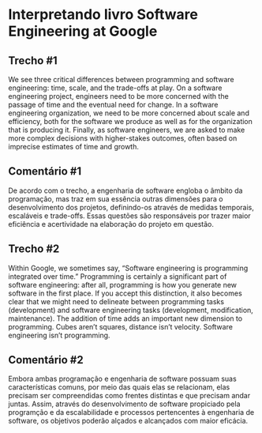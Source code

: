 # Interpretando livro Software Engineering at Google

## Trecho #1

We see three critical differences between programming and software engineering: time, scale, and the trade-offs at play. On a software engineering project, engineers need to be more concerned with the passage of time and the eventual need for change. In a software engineering organization, we need to be more concerned about scale and efficiency, both for the software we produce as well as for the organization that is producing it. Finally, as software engineers, we are asked to make more complex decisions with higher-stakes outcomes, often based on imprecise estimates of time and growth.

## Comentário #1

De acordo com o trecho, a engenharia de software engloba o âmbito da programação, mas traz em sua essência outras dimensões para o desenvolvimento dos projetos, definindo-os através de medidas temporais, escaláveis e trade-offs. Essas questões são responsáveis por trazer maior eficiência e acertividade na elaboração do projeto em questão.

## Trecho #2

Within Google, we sometimes say, “Software engineering is programming integrated over time.” Programming is certainly a significant part of software engineering: after all, programming is how you generate new software in the first place. If you accept this distinction, it also becomes clear that we might need to delineate between programming tasks (development) and software engineering tasks (development, modification, maintenance). The addition of time adds an important new dimension to programming. Cubes aren’t squares, distance isn’t velocity. Software engineering isn’t programming.

## Comentário #2
Embora ambas programação e engenharia de software possuam suas características comuns, por meio das quais elas se relacionam, elas precisam ser compreendidas como frentes distintas e que precisam andar juntas. Assim, através do desenvolvimento de software propiciado pela programção e da escalabilidade e processos pertencentes à engenharia de software, os objetivos poderão alçados e alcançados com maior eficácia.
